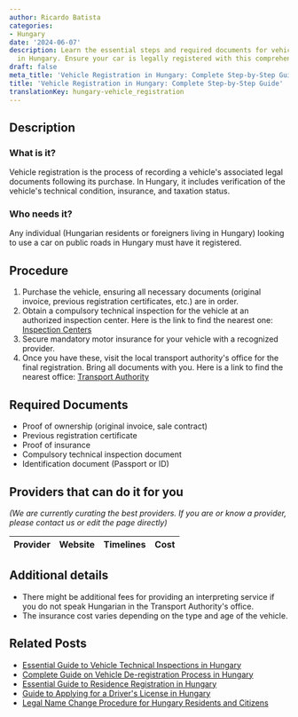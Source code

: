 ```yaml
---
author: Ricardo Batista
categories:
- Hungary
date: '2024-06-07'
description: Learn the essential steps and required documents for vehicle registration
  in Hungary. Ensure your car is legally registered with this comprehensive guide.
draft: false
meta_title: 'Vehicle Registration in Hungary: Complete Step-by-Step Guide'
title: 'Vehicle Registration in Hungary: Complete Step-by-Step Guide'
translationKey: hungary-vehicle_registration
---
```


## Description
### What is it?
Vehicle registration is the process of recording a vehicle's associated legal documents following its purchase. In Hungary, it includes verification of the vehicle's technical condition, insurance, and taxation status.
### Who needs it?
Any individual (Hungarian residents or foreigners living in Hungary) looking to use a car on public roads in Hungary must have it registered.

## Procedure
1. Purchase the vehicle, ensuring all necessary documents (original invoice, previous registration certificates, etc.) are in order.
2. Obtain a compulsory technical inspection for the vehicle at an authorized inspection center. Here is the link to find the nearest one: [Inspection Centers](http://www.nkh.gov.hu/web/english/driving-licence)
3. Secure mandatory motor insurance for your vehicle with a recognized provider.
4. Once you have these, visit the local transport authority's office for the final registration. Bring all documents with you. Here is a link to find the nearest office: [Transport Authority](http://www.nkh.gov.hu/web/english/contact)

## Required Documents
- Proof of ownership (original invoice, sale contract)
- Previous registration certificate
- Proof of insurance
- Compulsory technical inspection document
- Identification document (Passport or ID)

## Providers that can do it for you

_(We are currently curating the best providers. If you are or know a provider, please contact us or edit the page directly)_

| Provider        |     Website     |     Timelines    |       Cost      |
| --------------- | --------------- |  :-------------: | :-------------: |

## Additional details
- There might be additional fees for providing an interpreting service if you do not speak Hungarian in the Transport Authority's office.
- The insurance cost varies depending on the type and age of the vehicle.


## Related Posts

- [Essential Guide to Vehicle Technical Inspections in Hungary](https://tramitit.com/guides/hungary/vehicle_technical_inspection_appointment_booking/)
- [Complete Guide on Vehicle De-registration Process in Hungary](https://tramitit.com/guides/hungary/vehicle_de-registration/)
- [Essential Guide to Residence Registration in Hungary](https://tramitit.com/guides/hungary/residence_registration/)
- [Guide to Applying for a Driver's License in Hungary](https://tramitit.com/guides/hungary/drivers_license_application/)
- [Legal Name Change Procedure for Hungary Residents and Citizens](https://tramitit.com/guides/hungary/name_change_registration/)